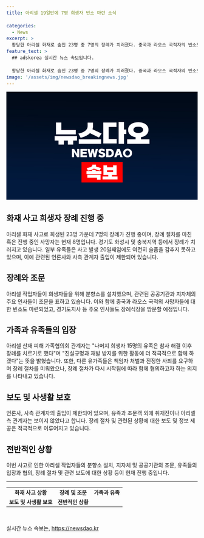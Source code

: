```yaml
---
title: 아리셀 19일만에 7명 희생자 빈소 마련 소식

categories:
  - News
excerpt: >
  황당한 아리셀 화재로 숨진 23명 중 7명의 장례가 치러졌다. 중국과 라오스 국적자의 빈소도 마련됐고, 정부 관계자와 시장 등이 조문했다. 화상을 입은 유가족은 언론과 아리셀 관계자 출입을 금지하는 입간판을 세웠고, 그 외 취재진이나 아리셀 측은 보이지 않았다. 책임자 처벌을 요구하며 장례를 미뤄온 가족들도 이날부터 장례를 치르고 있다. 아리셀 산재 피해 가족협의회는 진실규명과 재발 방지를 위한 활동을 전개하고, 나머지 희생자들의 장례도 치를 예정이다.
feature_text: >
  ## adskorea 실시간 뉴스 속보입니다.

  황당한 아리셀 화재로 숨진 23명 중 7명의 장례가 치러졌다. 중국과 라오스 국적자의 빈소도 마련됐고, 정부 관계자와 시장 등이 조문했다. 화상을 입은 유가족은 언론과 아리셀 관계자 출입을 금지하는 입간판을 세웠고, 그 외 취재진이나 아리셀 측은 보이지 않았다. 책임자 처벌을 요구하며 장례를 미뤄온 가족들도 이날부터 장례를 치르고 있다. 아리셀 산재 피해 가족협의회는 진실규명과 재발 방지를 위한 활동을 전개하고, 나머지 희생자들의 장례도 치를 예정이다.
image: '/assets/img/newsdao_breakingnews.jpg'
---
```


<p><img src="/assets/img/newsdao_breakingnews.jpg" alt="adskorea 속보" /></p>

<h2 data-ke-size="size26">화재 사고 희생자 장례 진행 중</h2>

<p data-ke-size="size16">아리셀 화재 사고로 희생된 23명 가운데 7명의 장례가 진행 중이며, 장례 절차를 마친 혹은 진행 중인 사망자는 현재 8명입니다. 경기도 화성시 및 충북지역 등에서 장례가 치러지고 있습니다. 일부 유족들은 사고 발생 20일째임에도 여전히 슬픔을 감추지 못하고 있으며, 이에 관련된 언론사와 사측 관계자 출입이 제한되어 있습니다.</p>

<h2 data-ke-size="size26">장례와 조문</h2>

<p data-ke-size="size16">아리셀 작업자들이 희생자들을 위해 분향소를 설치했으며, 관련된 공공기관과 지자체의 주요 인사들이 조문을 표하고 있습니다. 이와 함께 중국과 라오스 국적의 사망자들에 대한 빈소도 마련되었고, 경기도지사 등 주요 인사들도 장례식장을 방문할 예정입니다.</p>

<h2 data-ke-size="size26">가족과 유족들의 입장</h2>

<p data-ke-size="size16">아리셀 산재 피해 가족협의회 관계자는 "나머지 희생자 15명의 유족은 참사 해결 이후 장례를 치르기로 했다"며 "진실규명과 재발 방지를 위한 활동에 더 적극적으로 함께 하겠다"는 뜻을 밝혔습니다. 또한, 다른 유가족들은 책임자 처벌과 진정한 사죄를 요구하며 장례 절차를 미뤄왔으나, 장례 절차가 다시 시작됨에 따라 함께 협의하고자 하는 의지를 나타내고 있습니다.</p>

<h2 data-ke-size="size26">보도 및 사생활 보호</h2>

<p data-ke-size="size16">언론사, 사측 관계자의 출입이 제한되어 있으며, 유족과 조문객 외에 취재진이나 아리셀 측 관계자는 보이지 않았다고 합니다. 장례 절차 및 관련된 상황에 대한 보도 및 정보 제공은 적극적으로 이루어지고 있습니다.</p>

<h2 data-ke-size="size26">전반적인 상황</h2>

<p data-ke-size="size16">이번 사고로 인한 아리셀 작업자들의 분향소 설치, 지자체 및 공공기관의 조문, 유족들의 입장과 협의, 장례 절차 및 관련 보도에 대한 상황 등이 현재 진행 중입니다.</p>

<hr>

<table>
    <tbody>
        <tr>
            <td style="text-align: center; height: 17px;"><b>화재 사고 상황</b></td>
            <td style="text-align: center; height: 17px;"><b>장례 및 조문</b></td>
            <td style="text-align: center; height: 17px;"><b>가족과 유족</b></td>
        </tr>
        <tr>
            <td style="text-align: center;"><b>보도 및 사생활 보호</b></td>
            <td style="text-align: center;"><b>전반적인 상황</b></td>
            <td style="text-align: center;"></td>
        </tr>
    </tbody>
</table>

<p data-ke-size="size16">&nbsp;</p>
실시간 뉴스 속보는, <a href="https://newsdao.kr" rel="dofollow">https://newsdao.kr</a>


